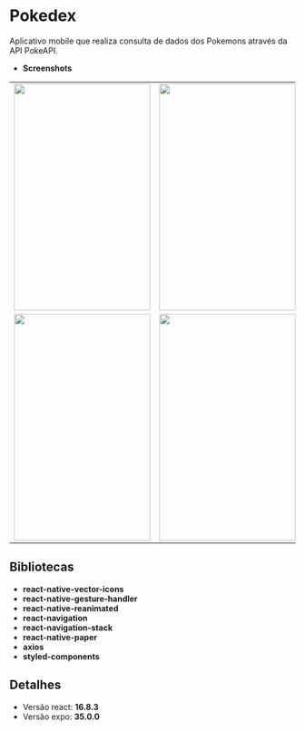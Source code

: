 # Pokedex
Aplicativo mobile que realiza consulta de dados dos Pokemons através da API PokeAPI.

* **Screenshots**
<table>
  <tr align="center">
    <td><img src="https://github.com/greysonmrx/Pokedex/blob/master/screen1.png" width="240" height="400">      </td>
    <td><img src="https://github.com/greysonmrx/Pokedex/blob/master/screen2.png" width="240" height="400">      </td>
    <td><img src="https://github.com/greysonmrx/Pokedex/blob/master/screen3.png" width="240" height="400">      </td>
  </tr>
  <tr align="center">
    <td><img src="https://github.com/greysonmrx/Pokedex/blob/master/screen4.png" width="240" height="400">      </td>
    <td><img src="https://github.com/greysonmrx/Pokedex/blob/master/screen5.png" width="240" height="400">      </td>
  </tr>
</table>

## Bibliotecas
* **react-native-vector-icons**
* **react-native-gesture-handler**
* **react-native-reanimated**
* **react-navigation**
* **react-navigation-stack**
* **react-native-paper**
* **axios**
* **styled-components**

## Detalhes
* Versão react: **16.8.3**
* Versão expo: **35.0.0**
